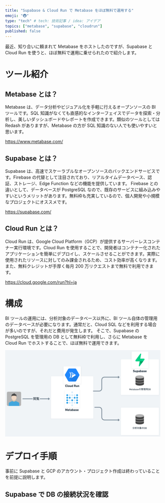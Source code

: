 ```yaml
---
title: "Supabase & Cloud Run で Metabase をほぼ無料で運用する"
emoji: "🚇"
type: "tech" # tech: 技術記事 / idea: アイデア
topics: ["metabase", "supabase", "cloudrun"]
published: false
---
```


最近、知り合いに頼まれて Metabase をホストしたのですが、Supabase と Cloud Run を使うと、ほぼ無料で運用に乗せられたので紹介します。

# ツール紹介

## Metabase とは？

Metabase は、データ分析やビジュアル化を手軽に行えるオープンソースの BI ツールです。SQL 知識がなくても直感的なインターフェイスでデータを探索・分析し、美しいダッシュボードやレポートを作成できます。類似のツールとしては Redash がありますが、Metabase の方が SQL 知識のない人でも使いやすいと思います。

https://www.metabase.com/

## Supabase とは？

Supabase は、高速でスケーラブルなオープンソースのバックエンドサービスです。Firebase の代替として注目されており、リアルタイムデータベース、認証、ストレージ、Edge Function などの機能を提供しています。
Firebase との違いとして、データベースが PostgreSQL なので、既存のサービスに組み込みやすいというメリットがあります。無料枠も充実しているので、個人開発や小規模なプロジェクトにオススメです。

https://supabase.com/

## Cloud Run とは？

Cloud Run は、Google Cloud Platform（GCP）が提供するサーバーレスコンテナー実行環境です。Cloud Run を使用することで、開発者はコンテナー化されたアプリケーションを簡単にデプロイし、スケールさせることができます。実際に使用されたリソースに対してのみ課金されるため、コスト効率が高くなります。また、無料クレジットが手厚く毎月 200 万リクエストまで無料で利用できます。

https://cloud.google.com/run?hl=ja

# 構成

BI ツールの運用には、分析対象のデータベース以外に、BI ツール自体の管理用のデータベースが必要になります。通常だと、Cloud SQL などを利用する場合が多いのですが、それだと費用が発生します。
そこで、Supabase の PostgreSQL を管理用の DB として無料枠で利用し、さらに Metabase を Cloud Run でホストすることで、ほぼ無料で運用できます。

![](/images/bb98be6ac33710/constitution.png)

# デプロイ手順

事前に Supabase と GCP のアカウント・プロジェクト作成は終わっていることを前提に説明します。

## Supabase で DB の接続状況を確認
